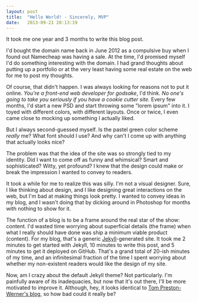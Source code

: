 ```yaml
---
layout: post
title:  "Hello World! - Sincerely, MVP"
date:   2013-09-21 20:13:19
---
```


It took me one year and 3 months to write this blog post.

I'd bought the domain name back in June 2012 as a compulsive buy when I found out Namecheap was having a sale. At the time, I'd promised myself I'd do something interesting with the domain. I had grand thoughts about putting up a portfolio or at the very least having some real estate on the web for me to post my thoughts.

Of course, that didn't happen. I was always looking for reasons not to put it online. *You're a front-end web developer for godsake*, I'd think. *No one's going to take you seriously if you have a cookie cutter site.* Every few months, I'd start a new PSD and start throwing some "lorem ipsum" into it. I toyed with different colors, with different layouts. Once or twice, I even came close to mocking up something I actually liked.

But I always second-guessed myself. Is the pastel green color scheme *really* me? What font should I use? And why can't I come up with anything that actually looks nice?

The problem was that the idea of the site was so strongly tied to my identity. Did I want to come off as funny and whimsical? Smart and sophisticated? Witty, yet profound? I knew that the design could make or break the impression I wanted to convey to readers.

It took a while for me to realize this was silly. I'm not a visual designer. Sure, I like thinking about design, and I like designing great interactions on the web, but I'm bad at making things look pretty. I wanted to convey ideas in my blog, and I wasn't doing that by dicking around in Photoshop for months with nothing to show for it.

The function of a blog is to be a frame around the real star of the show: content. I'd wasted time worrying about superficial details (the frame) when what I really should have done was ship a minimum viable product (content). For my blog, that's a generic [Jekyll](http://jekyllrb.com/)-generated site. It took me 2 minutes to get started with Jekyll, 10 minutes to write this post, and 5 minutes to get it deployed on GitHub. That's a grand total of 20-ish minutes of my time, and an infinitesimal fraction of the time I spent worrying about whether my non-existent readers would like the design of my site.

Now, am I crazy about the default Jekyll theme? Not particularly. I'm painfully aware of its inadequacies, but now that it's out there, I'll be more motivated to improve it. Although, hey, it looks identical to [Tom Preston-Werner's blog](http://tom.preston-werner.com/), so how bad could it really be?
